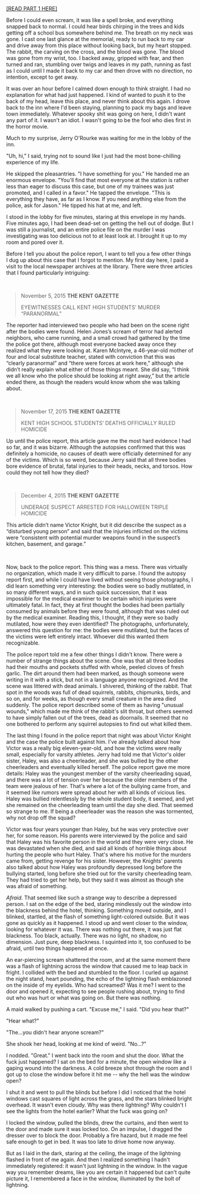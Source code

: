 [\[READ PART 1 HERE\]](https://www.reddit.com/r/nosleep/comments/xwuk13/im_an_investigative_journalist_with_a_special/?utm_source=share&utm_medium=web2x&context=3)

Before I could even scream, it was like a spell broke, and everything snapped back to normal. I could hear birds chirping in the trees and kids getting off a school bus somewhere behind me. The breath on my neck was gone. I cast one last glance at the memorial, ready to run back to my car and drive away from this place without looking back, but my heart stopped. The rabbit, the carving on the cross, and the blood was gone. The blood was gone from my wrist, too. I backed away, gripped with fear, and then turned and ran, stumbling over twigs and leaves in my path, running as fast as I could until I made it back to my car and then drove with no direction, no intention, except to get away.

It was over an hour before I calmed down enough to think straight. I had no explanation for what had just happened. I kind of wanted to push it to the back of my head, leave this place, and never think about this again. I drove back to the inn where I'd been staying, planning to pack my bags and leave town immediately. Whatever spooky shit was going on here, I didn't want any part of it. I wasn't an idiot. I wasn't going to be the fool who dies first in the horror movie.

Much to my surprise, Jerry O'Rourke was waiting for me in the lobby of the inn.

"Uh, hi," I said, trying not to sound like I just had the most bone-chilling experience of my life.

He skipped the pleasantries. "I have something for you." He handed me an enormous envelope. "You'll find that most everyone at the station is rather less than eager to discuss this case, but one of my trainees was just promoted, and I called in a favor." He tapped the envelope. "This is everything they have, as far as I know. If you need anything else from the police, ask for Jason." He tipped his hat at me, and left.

I stood in the lobby for five minutes, staring at this envelope in my hands. Five minutes ago, I had been dead-set on getting the hell out of dodge. But I was still a journalist, and an entire police file on the murder I was investigating was too delicious not to at least look at. I brought it up to my room and pored over it.

Before I tell you about the police report, I want to tell you a few other things I dug up about this case that I forgot to mention. My first day here, I paid a visit to the local newspaper archives at the library. There were three articles that I found particularly intriguing:

&#x200B;

>November 5, 2015          **THE KENT GAZETTE**  
>  
>EYEWITNESSES CALL KENT HIGH STUDENTS’ MURDER “PARANORMAL”

The reporter had interviewed two people who had been on the scene right after the bodies were found. Helen Jones’s scream of terror had alerted neighbors, who came running, and a small crowd had gathered by the time the police got there, although most everyone backed away once they realized what they were looking at. Karen McIntyre, a 46-year-old mother of four and local substitute teacher, stated with conviction that this was “clearly paranormal” and “there were forces at work here,” although she didn’t really explain what either of those things meant. She did say, “I think we all know who the police should be looking at right away,” but the article ended there, as though the readers would know whom she was talking about.

&#x200B;

>November 17, 2015       **THE KENT GAZETTE**  
>  
>KENT HIGH SCHOOL STUDENTS’ DEATHS OFFICIALLY RULED HOMICIDE

Up until the police report, this article gave me the most hard evidence I had so far, and it was bizarre. Although the autopsies confirmed that this was definitely a homicide, no causes of death were officially determined for any of the victims. Which is so weird, because Jerry said that all three bodies bore evidence of brutal, fatal injuries to their heads, necks, and torsos. How could they not tell how they died?

&#x200B;

>December 4, 2015        **THE KENT GAZETTE**  
>  
>UNDERAGE SUSPECT ARRESTED FOR HALLOWEEN TRIPLE HOMICIDE

This article didn’t name Victor Knight, but it did describe the suspect as a “disturbed young person” and said that the injuries inflicted on the victims were “consistent with potential murder weapons found in the suspect’s kitchen, basement, and garage.”

&#x200B;

Now, back to the police report. This thing was a mess. There was virtually no organization, which made it very difficult to parse. I found the autopsy report first, and while I could have lived without seeing those photographs, I did learn something very interesting: the bodies were so badly mutilated, in so many different ways, and in such quick succession, that it was impossible for the medical examiner to be certain which injuries were ultimately fatal. In fact, they at first thought the bodies had been partially consumed by animals before they were found, although that was ruled out by the medical examiner. Reading this, I thought, if they were so badly mutilated, how were they even identified? The photographs, unfortunately, answered this question for me: the bodies were mutilated, but the faces of the victims were left entirely intact. Whoever did this wanted them recognizable.

The police report told me a few other things I didn't know. There were a number of strange things about the scene. One was that all three bodies had their mouths and pockets stuffed with whole, peeled cloves of fresh garlic. The dirt around them had been marked, as though someone were writing in it with a stick, but not in a language anyone recognized. And the scene was littered with dead animals. I shivered, thinking of the rabbit. That spot in the woods was full of dead squirrels, rabbits, chipmunks, birds, and so on, and for weeks, as though every small creature in the area died suddenly. The police report described some of them as having "unusual wounds," which made me think of the rabbit's slit throat, but others seemed to have simply fallen out of the trees, dead as doornails. It seemed that no one bothered to perform any squirrel autopsies to find out what killed them.

The last thing I found in the police report that night was about Victor Knight and the case the police built against him. I've already talked about how Victor was a really big eleven-year-old, and how the victims were really small, especially for varsity athletes. Jerry had told me that Victor's older sister, Haley, was also a cheerleader, and she was bullied by the other cheerleaders and eventually killed herself. The police report gave me more details: Haley was the youngest member of the varsity cheerleading squad, and there was a lot of tension over her because the older members of the team were jealous of her. That's where a lot of the bullying came from, and it seemed like rumors were spread about her with all kinds of vicious lies. Haley was bullied relentlessly by the whole student body, it seemed, and yet she remained on the cheerleading team until the day she died. That seemed so strange to me. If being a cheerleader was the reason she was tormented, why not drop off the squad?

Victor was four years younger than Haley, but he was very protective over her, for some reason. His parents were interviewed by the police and said that Haley was his favorite person in the world and they were very close. He was devastated when she died, and said all kinds of horrible things about hurting the people who hurt Haley. That's where his motive for the murders came from, getting revenge for his sister. However, the Knights' parents also talked about how Haley was profoundly depressed long before the bullying started, long before she tried out for the varsity cheerleading team. They had tried to get her help, but they said it was almost as though she was afraid of something.

*Afraid.* That seemed like such a strange way to describe a depressed person. I sat on the edge of the bed, staring mindlessly out the window into the blackness behind the hotel, thinking. Something moved outside, and I blinked, startled, at the flash of something light-colored outside. But it was gone as quickly as it happened. I stood up and went closer to the window, looking for whatever it was. There was nothing out there, it was just flat blackness. Too black, actually. There was no light, no shadow, no dimension. Just pure, deep blackness. I squinted into it, too confused to be afraid, until two things happened at once.

An ear-piercing scream shattered the room, and at the same moment there was a flash of lightning across the window that caused me to leap back in fright. I collided with the bed and stumbled to the floor. I curled up against the night stand, heart pounding, the echo of the lightning flash emblazoned on the inside of my eyelids. Who had screamed? Was it me? I went to the door and opened it, expecting to see people rushing about, trying to find out who was hurt or what was going on. But there was nothing.

A maid walked by pushing a cart. "Excuse me," I said. "Did you hear that?"

"Hear what?"

"The...you didn't hear anyone scream?"

She shook her head, looking at me kind of weird. "No...?"

I nodded. "Great." I went back into the room and shut the door. What the fuck just happened? I sat on the bed for a minute, the open window like a gaping wound into the darkness. A cold breeze shot through the room and I got up to close the window before it hit me -- why the hell was the window open?

I shut it and went to pull the blinds but before I did I noticed that the hotel windows cast squares of light across the grass, and the stars blinked bright overhead. It wasn't even cloudy. Why was there lightning? Why couldn't I see the lights from the hotel earlier? What the fuck was going on?

I locked the window, pulled the blinds, drew the curtains, and then went to the door and made sure it was locked too. On an impulse, I dragged the dresser over to block the door. Probably a fire hazard, but it made me feel safe enough to get in bed. It was too late to drive home now anyway.

But as I laid in the dark, staring at the ceiling, the image of the lightning flashed in front of me again. And then I realized something I hadn't immediately registered: it wasn't just lightning in the window. In the vague way you remember dreams, like you are certain it happened but can't quite picture it, I remembered a face in the window, illuminated by the bolt of lightning.